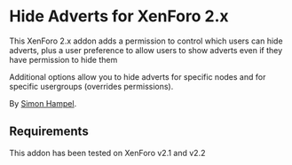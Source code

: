 Hide Adverts for XenForo 2.x
============================

This XenForo 2.x addon adds a permission to control which users can hide adverts, plus a user preference to allow users
to show adverts even if they have permission to hide them

Additional options allow you to hide adverts for specific nodes and for specific usergroups (overrides permissions).

By [Simon Hampel](https://xenforo.com/community/members/sim.4264/).

Requirements
------------

This addon has been tested on XenForo v2.1 and v2.2 
